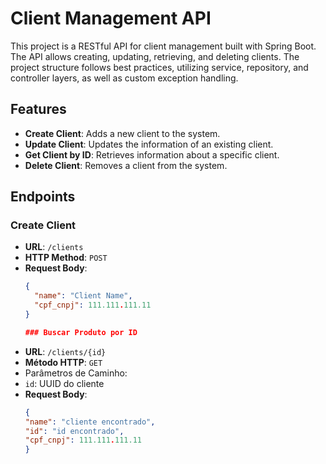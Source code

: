 # Client Management API

This project is a RESTful API for client management built with Spring Boot. The API allows creating, updating, retrieving, and deleting clients. The project structure follows best practices, utilizing service, repository, and controller layers, as well as custom exception handling.

## Features

- **Create Client**: Adds a new client to the system.
- **Update Client**: Updates the information of an existing client.
- **Get Client by ID**: Retrieves information about a specific client.
- **Delete Client**: Removes a client from the system.

## Endpoints

### Create Client

- **URL**: `/clients`
- **HTTP Method**: `POST`
- **Request Body**:
  ```json
  {
    "name": "Client Name",
    "cpf_cnpj": 111.111.111.11
  }

  ### Buscar Produto por ID
  
- **URL**: `/clients/{id}`
- **Método HTTP**: `GET`
- Parâmetros de Caminho:
-   `id`: UUID do cliente
- **Request Body**:
  ```json
  {
  "name": "cliente encontrado",
  "id": "id encontrado",
  "cpf_cnpj": 111.111.111.11
  }
